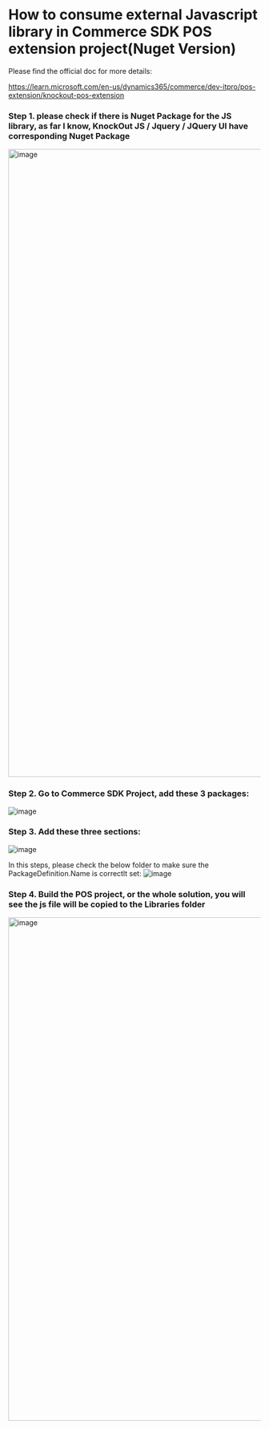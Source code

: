 # How to consume external Javascript library in Commerce SDK  POS extension project(Nuget Version)
Please find the official doc for more details:

https://learn.microsoft.com/en-us/dynamics365/commerce/dev-itpro/pos-extension/knockout-pos-extension

### Step 1.   please check if there is Nuget Package for the JS  library,  as far I know,  KnockOut JS / Jquery / JQuery UI have corresponding Nuget Package
<img width="1252" alt="image" src="https://github.com/zhangguanghuib/NewCommerceSDK/assets/14832260/9ee0541a-de6e-4684-9224-071c55995275">

### Step 2. Go to Commerce SDK  Project,  add these 3 packages:
![image](https://github.com/zhangguanghuib/NewCommerceSDK/assets/14832260/fbb387b2-47f3-4023-8def-d980f4a97cfb)

### Step 3. Add these three sections:
![image](https://github.com/zhangguanghuib/NewCommerceSDK/assets/14832260/08d367ee-ee59-465d-93b6-9ee891055e10)

In this steps, please check the below folder to make sure the PackageDefinition.Name is correctlt set:
![image](https://github.com/zhangguanghuib/NewCommerceSDK/assets/14832260/a022c62b-99fc-4852-a507-f5249a3be7e7)

### Step 4. Build the POS project, or the whole solution, you will see the js file will be copied to the Libraries folder 
<img width="1004" alt="image" src="https://github.com/zhangguanghuib/NewCommerceSDK/assets/14832260/f22d4c8e-315d-4826-93e9-248356fbd4f3">






